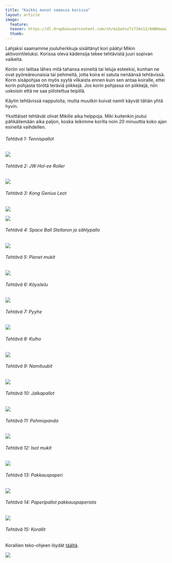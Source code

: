 ```yaml
---
title: "Kaikki munat samassa korissa"
layout: article
image:
  feature:
  teaser: https://dl.dropboxusercontent.com/sh/ea1wtnz7z734o12/AABHwaa24Kv-BVozHa1diJZ7a/aktivointi/kaikki-munat-samassa-korissa/DSC58683_.jpg
  thumb:
---
```


Lahjaksi saamamme jouluherkkuja sisältänyt kori päätyi Mikin aktivointileluksi. Korissa oleva kädensija tekee tehtävistä juuri sopivan vaikeita.

Koriin voi laittaa lähes mitä tahansa esineitä tai leluja esteeksi, kunhan ne ovat pyöreäreunaisia tai pehmeitä, jotta koira ei satuta nenäänsä tehtävissä. Korin sisäpohjaa on myös syytä vilkaista ennen kuin sen antaa koiralle, ettei korin pohjasta törötä teräviä piikkejä. Jos korin pohjassa on piikkejä, niin uskoisin että ne saa piilotettua teipillä.

Käytin tehtävissä nappuloita, mutta muutkin kuivat namit käyvät tähän yhtä hyvin.

Yksittäiset tehtävät olivat Mikille aika helppoja. Miki kuitenkin joutui pähkäilemään aika paljon, koska leikimme korilla noin 20 minuuttia koko ajan esineitä vaihdellen.

###### Tehtävä 1: Tennispallot

[![](https://dl.dropboxusercontent.com/sh/ea1wtnz7z734o12/AAB21Y8PuLwYFKeyEBUCUd69a/aktivointi/kaikki-munat-samassa-korissa/Kollaasi__1-800px.jpg)](https://dl.dropboxusercontent.com/sh/ea1wtnz7z734o12/AABM90rTwR4G2T0MFDsXsFHqa/aktivointi/kaikki-munat-samassa-korissa/Kollaasi__1.jpg)

###### Tehtävä 2: JW Hol-ee Roller

[![](https://dl.dropboxusercontent.com/sh/ea1wtnz7z734o12/AAC3R2aHA6e9oa8MRqPUfHBxa/aktivointi/kaikki-munat-samassa-korissa/Kollaasi__6-800px.jpg)](https://dl.dropboxusercontent.com/sh/ea1wtnz7z734o12/AACG5vw5PoxFqL1PdPrIDfIDa/aktivointi/kaikki-munat-samassa-korissa/Kollaasi__6.jpg)

###### Tehtävä 3: Kong Genius Leot

[![](https://dl.dropboxusercontent.com/sh/ea1wtnz7z734o12/AAA_uO0XnNkJHa9eQdGmJQ6za/aktivointi/kaikki-munat-samassa-korissa/Kollaasi__iso_1-800px.jpg)](https://dl.dropboxusercontent.com/sh/ea1wtnz7z734o12/AACW1k-Xr7eTAXB4d62_h1lWa/aktivointi/kaikki-munat-samassa-korissa/Kollaasi__iso_1.jpg)

[![](https://dl.dropboxusercontent.com/sh/ea1wtnz7z734o12/AACIsjczs7uWTYOnf3rwzSOpa/aktivointi/kaikki-munat-samassa-korissa/Kollaasi__31-800px.jpg)](https://dl.dropboxusercontent.com/sh/ea1wtnz7z734o12/AAA2EblOdfXgWHXKuUjJgbdAa/aktivointi/kaikki-munat-samassa-korissa/Kollaasi__31.jpg)

###### Tehtävä 4: Space Ball Stellaron ja sählypallo

[![](https://dl.dropboxusercontent.com/sh/ea1wtnz7z734o12/AABoQXy98f1gt63eJbLAcGmva/aktivointi/kaikki-munat-samassa-korissa/Kollaasi__2-800px.jpg)](https://dl.dropboxusercontent.com/sh/ea1wtnz7z734o12/AACagI3XIgMAPG6WvUYm88hZa/aktivointi/kaikki-munat-samassa-korissa/Kollaasi__2.jpg)

###### Tehtävä 5: Pienet mukit

[![](https://dl.dropboxusercontent.com/sh/ea1wtnz7z734o12/AABGdL5sCgbCxdo60LvCKYqXa/aktivointi/kaikki-munat-samassa-korissa/Kollaasi__3-800px.jpg)](https://dl.dropboxusercontent.com/sh/ea1wtnz7z734o12/AAAvH7zZa_C1w5jqfyzokoUpa/aktivointi/kaikki-munat-samassa-korissa/Kollaasi__3.jpg)

###### Tehtävä 6: Köysilelu

[![](https://dl.dropboxusercontent.com/sh/ea1wtnz7z734o12/AABfbuOXHoh-ulsv_sv6OWm2a/aktivointi/kaikki-munat-samassa-korissa/Kollaasi__4-800px.jpg)](https://dl.dropboxusercontent.com/sh/ea1wtnz7z734o12/AABsYehfHKyyPKhe8xKgsZ-Sa/aktivointi/kaikki-munat-samassa-korissa/Kollaasi__4.jpg)

###### Tehtävä 7: Pyyhe

[![](https://dl.dropboxusercontent.com/sh/ea1wtnz7z734o12/AADsDyBwAbxTpm6tR3x3sDJKa/aktivointi/kaikki-munat-samassa-korissa/Kollaasi__5-800px.jpg)](https://dl.dropboxusercontent.com/sh/ea1wtnz7z734o12/AADppxE-KM_om_KCJp8IKeSsa/aktivointi/kaikki-munat-samassa-korissa/Kollaasi__5.jpg)

###### Tehtävä 8: Kulho

[![](https://dl.dropboxusercontent.com/sh/ea1wtnz7z734o12/AACLzKZSSfJhmb_-3_oooP5Sa/aktivointi/kaikki-munat-samassa-korissa/Kollaasi__8-800px.jpg)](https://dl.dropboxusercontent.com/sh/ea1wtnz7z734o12/AADiTXJ-BnNUasLzVspwyd7Za/aktivointi/kaikki-munat-samassa-korissa/Kollaasi__8.jpg)

###### Tehtävä 9: Namituubit

[![](https://dl.dropboxusercontent.com/sh/ea1wtnz7z734o12/AABaFqrzFx86J3KWu7qrF4LRa/aktivointi/kaikki-munat-samassa-korissa/Kollaasi__9-800px.jpg)](https://dl.dropboxusercontent.com/sh/ea1wtnz7z734o12/AAAg60Sbi6h8oUi1wTPvKbHWa/aktivointi/kaikki-munat-samassa-korissa/Kollaasi__9.jpg)

###### Tehtävä 10: Jalkapallot

[![](https://dl.dropboxusercontent.com/sh/ea1wtnz7z734o12/AABE20_w75cG2ZAKWxElYgRfa/aktivointi/kaikki-munat-samassa-korissa/Kollaasi__iso_2-800px.jpg)](https://dl.dropboxusercontent.com/sh/ea1wtnz7z734o12/AABV7uM4VDfVQgPpp5FAV3-fa/aktivointi/kaikki-munat-samassa-korissa/Kollaasi__iso_2.jpg)

###### Tehtävä 11: Pehmopanda

[![](https://dl.dropboxusercontent.com/sh/ea1wtnz7z734o12/AAAnK2C5VP0R6dh4UfOhUjTpa/aktivointi/kaikki-munat-samassa-korissa/Kollaasi__iso_3-800px.jpg)](https://dl.dropboxusercontent.com/sh/ea1wtnz7z734o12/AACozuL8FEFEuf_noJWgHziea/aktivointi/kaikki-munat-samassa-korissa/Kollaasi__iso_3.jpg)

###### Tehtävä 12: Isot mukit

[![](https://dl.dropboxusercontent.com/sh/ea1wtnz7z734o12/AAC9r4jpwM2ugrTJNUGv6Mdaa/aktivointi/kaikki-munat-samassa-korissa/Kollaasi__7-800px.jpg)](https://dl.dropboxusercontent.com/sh/ea1wtnz7z734o12/AACk5-sr0EHr4Dp_ZbwTzLPaa/aktivointi/kaikki-munat-samassa-korissa/Kollaasi__7.jpg)

###### Tehtävä 13: Pakkauspaperi

[![](https://dl.dropboxusercontent.com/sh/ea1wtnz7z734o12/AACZ5xjTYvt_c0HYuf3vLV7Fa/aktivointi/kaikki-munat-samassa-korissa/Kollaasi__20-800px.jpg)](https://dl.dropboxusercontent.com/sh/ea1wtnz7z734o12/AAAL2Gv9iRUtPgBNSTdLBkTIa/aktivointi/kaikki-munat-samassa-korissa/Kollaasi__20.jpg)

###### Tehtävä 14: Paperipallot pakkauspaperista

[![](https://dl.dropboxusercontent.com/sh/ea1wtnz7z734o12/AACyxpw1xUNoFQCGDjyDmm7Ua/aktivointi/kaikki-munat-samassa-korissa/Kollaasi__21-800px.jpg)](https://dl.dropboxusercontent.com/sh/ea1wtnz7z734o12/AAAkVGPzjpjC69dupooFUUDja/aktivointi/kaikki-munat-samassa-korissa/Kollaasi__21.jpg)

###### Tehtävä 15: Korallit

Korallien teko-ohjeen löydät [täältä](http://minimuutti.com/aktivointi/korallit/).

[![](https://dl.dropboxusercontent.com/sh/ea1wtnz7z734o12/AADy3tkJwrI5BLXcnTmaAg-ma/aktivointi/kaikki-munat-samassa-korissa/Kollaasi__32-800px.jpg)](https://dl.dropboxusercontent.com/sh/ea1wtnz7z734o12/AADYxUPMZM_W5CDad2VPXCGNa/aktivointi/kaikki-munat-samassa-korissa/Kollaasi__32.jpg)
